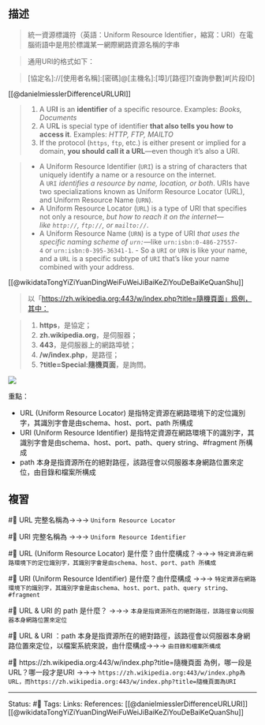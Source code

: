 ## 描述

> 統一資源標識符（英語：Uniform Resource Identifier，縮寫：URI）在電腦術語中是用於標識某一網際網路資源名稱的字串

> 通用URI的格式如下：

> \[協定名\]:\/\/\[使用者名稱\]:\[密碼\]\@\[主機名\]\:\[埠\]\/\[路徑\]\?\[查詢參數\]\#\[片段ID\]


[[@danielmiesslerDifferenceURLURI]]
> 1.  A UR**I** is an **identifier** of a specific resource. Examples: _Books, Documents_
> 2.  A UR**L** is special type of identifier **that also tells you how to access it**. Examples: _HTTP, FTP, MAILTO_
>3.  If the protocol (`https`, `ftp`, etc.) is either present or implied for a domain, **you should call it a URL**—even though it’s also a URI.

> -   A Uniform Resource Identifier (`URI`) is a string of characters that uniquely identify a name or a resource on the internet. A `URI` _identifies a resource by name, location, or both_. URIs have two specializations known as Uniform Resource Locator (URL), and Uniform Resource Name (`URN`). 
> -   A Uniform Resource Locator (`URL`) is a type of URI that specifies not only a resource, _but how to reach it on the internet—like `http://`, `ftp://`, or `mailto://`_.
> -   A Uniform Resource Name (`URN`) is a type of URI _that uses the specific naming scheme of `urn:`_—like `urn:isbn:0-486-27557-4` or `urn:isbn:0-395-36341-1`.
    -   So a `URI` or `URN` is like your name, and a `URL` is a specific subtype of `URI` that’s like your name combined with your address.

[[@wikidataTongYiZiYuanDingWeiFuWeiJiBaiKeZiYouDeBaiKeQuanShu]]
> 以「https://zh.wikipedia.org:443/w/index.php?title=隨機頁面」爲例，其中：

> 1.  **https**，是協定；
>2.  **zh.wikipedia.org**，是伺服器；
>3.  **443**，是伺服器上的網路埠號；
>4.  **/w/index.php**，是路徑；
>5.  **?title=Special:隨機頁面**，是詢問。

![](https://res.cloudinary.com/dqfxgtyoi/image/upload/v1665912842/blog/REST/URI-Example_wruozs.png)

重點：
- URL (Uniform Resource Locator) 是指特定資源在網路環境下的定位識別字，其識別字會是由schema、host、port、path 所構成
- URI (Uniform Resource Identifier) 是指特定資源在網路環境下的識別字，其識別字會是由schema、host、port、path、query string、#fragment 所構成
- path 本身是指資源所在的絕對路徑，該路徑會以伺服器本身網路位置來定位，由目錄和檔案所構成

## 複習


#🧠 URL 完整名稱為->->-> `Uniform Resource Locator`
<!--SR:!2023-08-23,195,250-->

#🧠 URI 完整名稱為 ->->-> `Uniform Resource Identifier`
<!--SR:!2023-09-24,164,210-->

#🧠 URL (Uniform Resource Locator) 是什麼？由什麼構成？->->-> `特定資源在網路環境下的定位識別字，其識別字會是由schema、host、port、path 所構成`
<!--SR:!2023-05-23,133,250-->

#🧠 URI (Uniform Resource Identifier) 是什麼？由什麼構成 ->->-> `特定資源在網路環境下的識別字，其識別字會是由schema、host、port、path、query string、#fragment`
<!--SR:!2023-11-29,244,248-->

#🧠 URL & URI 的 path 是什麼？ ->->-> `本身是指資源所在的絕對路徑，該路徑會以伺服器本身網路位置來定位`
<!--SR:!2023-11-28,242,248-->

#🧠 URL & URI ：path 本身是指資源所在的絕對路徑，該路徑會以伺服器本身網路位置來定位，以檔案系統來說，由什麼構成->->-> `由目錄和檔案所構成`
<!--SR:!2023-06-06,54,228-->


#🧠 https:\/\/zh.wikipedia.org:443\/w\/index.php?title=隨機頁面 為例，哪一段是URL？哪一段才是URI ->->-> `https://zh.wikipedia.org:443/w/index.php為URL，而https://zh.wikipedia.org:443/w/index.php?title=隨機頁面為URI`
<!--SR:!2024-02-04,289,248-->





---
Status: #🌱 
Tags:
Links:
References:
[[@danielmiesslerDifferenceURLURI]]
[[@wikidataTongYiZiYuanDingWeiFuWeiJiBaiKeZiYouDeBaiKeQuanShu]]